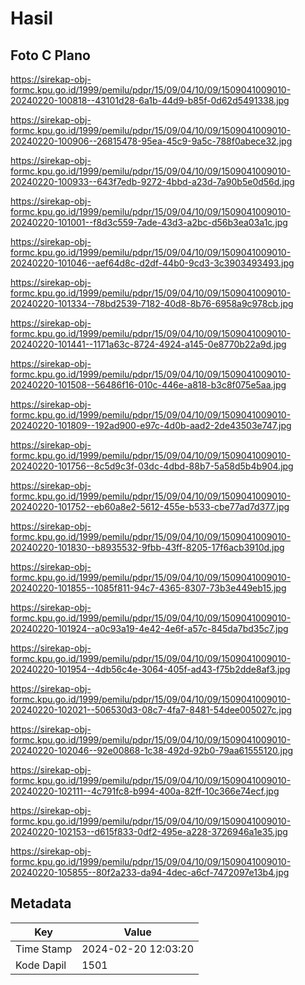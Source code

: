# Hasil

## Foto C Plano

https://sirekap-obj-formc.kpu.go.id/1999/pemilu/pdpr/15/09/04/10/09/1509041009010-20240220-100818--43101d28-6a1b-44d9-b85f-0d62d5491338.jpg

https://sirekap-obj-formc.kpu.go.id/1999/pemilu/pdpr/15/09/04/10/09/1509041009010-20240220-100906--26815478-95ea-45c9-9a5c-788f0abece32.jpg

https://sirekap-obj-formc.kpu.go.id/1999/pemilu/pdpr/15/09/04/10/09/1509041009010-20240220-100933--643f7edb-9272-4bbd-a23d-7a90b5e0d56d.jpg

https://sirekap-obj-formc.kpu.go.id/1999/pemilu/pdpr/15/09/04/10/09/1509041009010-20240220-101001--f8d3c559-7ade-43d3-a2bc-d56b3ea03a1c.jpg

https://sirekap-obj-formc.kpu.go.id/1999/pemilu/pdpr/15/09/04/10/09/1509041009010-20240220-101046--aef64d8c-d2df-44b0-9cd3-3c3903493493.jpg

https://sirekap-obj-formc.kpu.go.id/1999/pemilu/pdpr/15/09/04/10/09/1509041009010-20240220-101334--78bd2539-7182-40d8-8b76-6958a9c978cb.jpg

https://sirekap-obj-formc.kpu.go.id/1999/pemilu/pdpr/15/09/04/10/09/1509041009010-20240220-101441--1171a63c-8724-4924-a145-0e8770b22a9d.jpg

https://sirekap-obj-formc.kpu.go.id/1999/pemilu/pdpr/15/09/04/10/09/1509041009010-20240220-101508--56486f16-010c-446e-a818-b3c8f075e5aa.jpg

https://sirekap-obj-formc.kpu.go.id/1999/pemilu/pdpr/15/09/04/10/09/1509041009010-20240220-101809--192ad900-e97c-4d0b-aad2-2de43503e747.jpg

https://sirekap-obj-formc.kpu.go.id/1999/pemilu/pdpr/15/09/04/10/09/1509041009010-20240220-101756--8c5d9c3f-03dc-4dbd-88b7-5a58d5b4b904.jpg

https://sirekap-obj-formc.kpu.go.id/1999/pemilu/pdpr/15/09/04/10/09/1509041009010-20240220-101752--eb60a8e2-5612-455e-b533-cbe77ad7d377.jpg

https://sirekap-obj-formc.kpu.go.id/1999/pemilu/pdpr/15/09/04/10/09/1509041009010-20240220-101830--b8935532-9fbb-43ff-8205-17f6acb3910d.jpg

https://sirekap-obj-formc.kpu.go.id/1999/pemilu/pdpr/15/09/04/10/09/1509041009010-20240220-101855--1085f811-94c7-4365-8307-73b3e449eb15.jpg

https://sirekap-obj-formc.kpu.go.id/1999/pemilu/pdpr/15/09/04/10/09/1509041009010-20240220-101924--a0c93a19-4e42-4e6f-a57c-845da7bd35c7.jpg

https://sirekap-obj-formc.kpu.go.id/1999/pemilu/pdpr/15/09/04/10/09/1509041009010-20240220-101954--4db56c4e-3064-405f-ad43-f75b2dde8af3.jpg

https://sirekap-obj-formc.kpu.go.id/1999/pemilu/pdpr/15/09/04/10/09/1509041009010-20240220-102021--506530d3-08c7-4fa7-8481-54dee005027c.jpg

https://sirekap-obj-formc.kpu.go.id/1999/pemilu/pdpr/15/09/04/10/09/1509041009010-20240220-102046--92e00868-1c38-492d-92b0-79aa61555120.jpg

https://sirekap-obj-formc.kpu.go.id/1999/pemilu/pdpr/15/09/04/10/09/1509041009010-20240220-102111--4c791fc8-b994-400a-82ff-10c366e74ecf.jpg

https://sirekap-obj-formc.kpu.go.id/1999/pemilu/pdpr/15/09/04/10/09/1509041009010-20240220-102153--d615f833-0df2-495e-a228-3726946a1e35.jpg

https://sirekap-obj-formc.kpu.go.id/1999/pemilu/pdpr/15/09/04/10/09/1509041009010-20240220-105855--80f2a233-da94-4dec-a6cf-7472097e13b4.jpg


## Metadata

| Key        | Value               |
| ---------- | ------------------- |
| Time Stamp | 2024-02-20 12:03:20 |
| Kode Dapil | 1501                |



